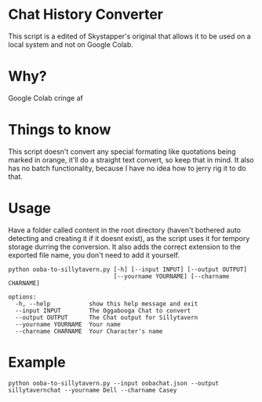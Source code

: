 # Chat History Converter 
This script is a edited of Skystapper's original that allows it to be used on a local system and not on Google Colab.

# Why?
Google Colab cringe af

# Things to know
This script doesn't convert any special formating like quotations being marked in orange, it'll do a straight text convert, so keep that in mind. It also has no batch functionality, because I have no idea how to jerry rig it to do that.

# Usage
Have a folder called content in the root directory (haven't bothered auto detecting and creating it if it doesnt exist), as the script uses it for tempory storage durring the conversion. It also adds the correct extension to the exported file name, you don't need to add it yourself.
```
python ooba-to-sillytavern.py [-h] [--input INPUT] [--output OUTPUT]
                              [--yourname YOURNAME] [--charname CHARNAME]

options:
  -h, --help           show this help message and exit
  --input INPUT        The Oggabooga Chat to convert
  --output OUTPUT      The Chat output for Sillytavern
  --yourname YOURNAME  Your name
  --charname CHARNAME  Your Character's name
```

# Example
```
python ooba-to-sillytavern.py --input oobachat.json --output sillytavernchat --yourname Dell --charname Casey
```
